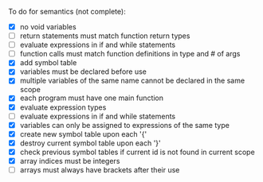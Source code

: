To do for semantics (not complete):
- [x] no void variables
- [ ] return statements must match function return types
- [ ] evaluate expressions in if and while statements
- [ ] function calls must match function definitions in type and # of args
- [x] add symbol table
- [x] variables must be declared before use
- [x] multiple variables of the same name cannot be declared in the same scope
- [x] each program must have one main function
- [x] evaluate expression types
- [ ] evaluate expressions in if and while statements
- [x] variables can only be assigned to expressions of the same type
- [x] create new symbol table upon each '{'
- [x] destroy current symbol table upon each '}'
- [x] check previous symbol tables if current id is not found in current scope
- [x] array indices must be integers
- [ ] arrays must always have brackets after their use
